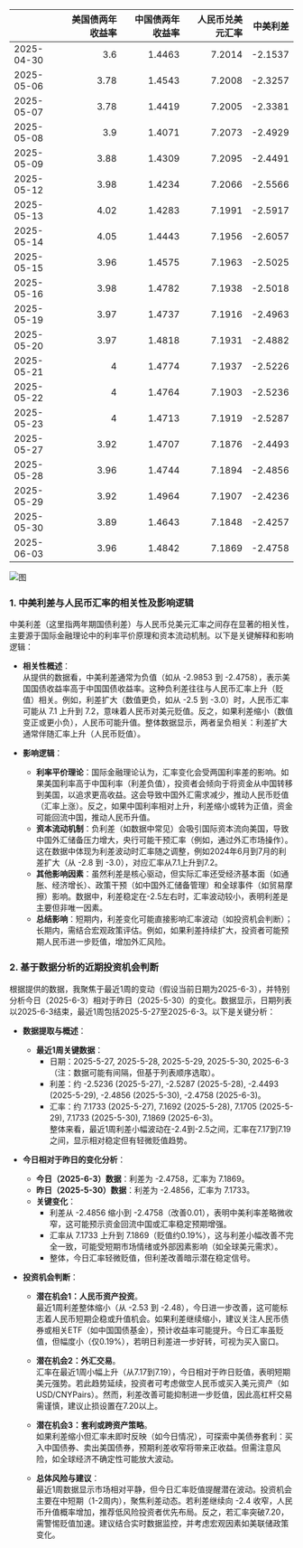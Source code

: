 |            |   美国债两年收益率 |   中国债两年收益率 |   人民币兑美元汇率 |   中美利差 |
|:-----------|-------------------:|-------------------:|-------------------:|-----------:|
| 2025-04-30 |               3.6  |             1.4463 |             7.2014 |    -2.1537 |
| 2025-05-06 |               3.78 |             1.4543 |             7.2008 |    -2.3257 |
| 2025-05-07 |               3.78 |             1.4419 |             7.2005 |    -2.3381 |
| 2025-05-08 |               3.9  |             1.4071 |             7.2073 |    -2.4929 |
| 2025-05-09 |               3.88 |             1.4309 |             7.2095 |    -2.4491 |
| 2025-05-12 |               3.98 |             1.4234 |             7.2066 |    -2.5566 |
| 2025-05-13 |               4.02 |             1.4283 |             7.1991 |    -2.5917 |
| 2025-05-14 |               4.05 |             1.4443 |             7.1956 |    -2.6057 |
| 2025-05-15 |               3.96 |             1.4575 |             7.1963 |    -2.5025 |
| 2025-05-16 |               3.98 |             1.4782 |             7.1938 |    -2.5018 |
| 2025-05-19 |               3.97 |             1.4737 |             7.1916 |    -2.4963 |
| 2025-05-20 |               3.97 |             1.4818 |             7.1931 |    -2.4882 |
| 2025-05-21 |               4    |             1.4774 |             7.1937 |    -2.5226 |
| 2025-05-22 |               4    |             1.4764 |             7.1903 |    -2.5236 |
| 2025-05-23 |               4    |             1.4713 |             7.1919 |    -2.5287 |
| 2025-05-27 |               3.92 |             1.4707 |             7.1876 |    -2.4493 |
| 2025-05-28 |               3.96 |             1.4744 |             7.1894 |    -2.4856 |
| 2025-05-29 |               3.92 |             1.4964 |             7.1907 |    -2.4236 |
| 2025-05-30 |               3.89 |             1.4643 |             7.1848 |    -2.4257 |
| 2025-06-03 |               3.96 |             1.4842 |             7.1869 |    -2.4758 |

![图](%s\interest_exchanget.png)

### 1. 中美利差与人民币汇率的相关性及影响逻辑

中美利差（这里指两年期国债利差）与人民币兑美元汇率之间存在显著的相关性，主要源于国际金融理论中的利率平价原理和资本流动机制。以下是关键解释和影响逻辑：

- **相关性概述**：  
  从提供的数据看，中美利差通常为负值（如从 -2.9853 到 -2.4758），表示美国国债收益率高于中国国债收益率。这种负利差往往与人民币汇率上升（贬值）相关。例如，利差扩大（数值更负，如从 -2.5 到 -3.0）时，人民币汇率可能从 7.1 上升到 7.2，意味着人民币对美元贬值。反之，如果利差缩小（数值变正或更小负），人民币可能升值。整体数据显示，两者呈负相关：利差扩大通常伴随汇率上升（人民币贬值）。

- **影响逻辑**：  
  - **利率平价理论**：国际金融理论认为，汇率变化会受两国利率差的影响。如果美国利率高于中国利率（利差负值），投资者会倾向于将资金从中国转移到美国，以追求更高收益。这会导致中国外汇需求减少，推动人民币贬值（汇率上涨）。反之，如果中国利率相对上升，利差缩小或转为正值，资金可能回流中国，推动人民币升值。
  - **资本流动机制**：负利差（如数据中常见）会吸引国际资本流向美国，导致中国外汇储备压力增大，央行可能干预汇率（例如，通过外汇市场操作）。这在数据中体现为利差波动时汇率随之调整，例如2024年6月到7月的利差扩大（从 -2.8 到 -3.0），对应汇率从7.1上升到7.2。
  - **其他影响因素**：虽然利差是核心驱动，但实际汇率还受经济基本面（如通胀、经济增长）、政策干预（如中国外汇储备管理）和全球事件（如贸易摩擦）影响。数据中，利差稳定在-2.5左右时，汇率波动较小，表明利差是主要但非唯一因素。
  - **总结影响**：短期内，利差变化可能直接影响汇率波动（如投资机会判断）；长期内，需结合宏观政策评估。例如，如果利差持续扩大，投资者可能预期人民币进一步贬值，增加外汇风险。

### 2. 基于数据分析的近期投资机会判断

根据提供的数据，我聚焦于最近1周的变动（假设当前日期为2025-6-3），并特别分析今日（2025-6-3）相对于昨日（2025-5-30）的变化。数据显示，日期列表以2025-6-3结束，最近1周包括2025-5-27至2025-6-3。以下是关键分析：

- **数据提取与概述**：  
  - **最近1周关键数据**：  
    - 日期：2025-5-27, 2025-5-28, 2025-5-29, 2025-5-30, 2025-6-3（注：数据可能有间隔，但基于列表顺序选取）。  
    - 利差：约 -2.5236 (2025-5-27), -2.5287 (2025-5-28), -2.4493 (2025-5-29), -2.4856 (2025-5-30), -2.4758 (2025-6-3)。  
    - 汇率：约 7.1733 (2025-5-27), 7.1692 (2025-5-28), 7.1705 (2025-5-29), 7.1733 (2025-5-30), 7.1869 (2025-6-3)。  
    整体来看，最近1周利差小幅波动在-2.4到-2.5之间，汇率在7.17到7.19之间，显示相对稳定但有轻微贬值趋势。

- **今日相对于昨日的变化分析**：  
  - **今日（2025-6-3）数据**：利差为 -2.4758，汇率为 7.1869。  
  - **昨日（2025-5-30）数据**：利差为 -2.4856，汇率为 7.1733。  
  - **关键变化**：  
    - 利差从 -2.4856 缩小到 -2.4758（改善0.01），表明中美利率差略微收窄，这可能预示资金回流中国或汇率稳定预期增强。  
    - 汇率从 7.1733 上升到 7.1869（贬值约0.19%），这与利差小幅改善不完全一致，可能受短期市场情绪或外部因素影响（如全球美元需求）。  
    - 整体，今日汇率轻微贬值，但利差改善暗示潜在稳定信号。

- **投资机会判断**：  
  - **潜在机会1：人民币资产投资**。  
    最近1周利差整体缩小（从 -2.53 到 -2.48），今日进一步改善，这可能标志着人民币短期企稳或升值机会。如果利差继续缩小，建议关注人民币债券或相关ETF（如中国国债基金），预计收益率可能提升。今日汇率虽贬值，但幅度小（仅0.19%），若明日利差进一步好转，可视为买入窗口。

  - **潜在机会2：外汇交易**。  
    汇率在最近1周小幅上升（从7.17到7.19），今日相对于昨日贬值，表明短期美元强势。若此趋势延续，投资者可考虑做空人民币或买入美元资产（如USD/CNYPairs）。然而，利差改善可能抑制进一步贬值，因此高杠杆交易需谨慎，建议止损设置在7.20以上。

  - **潜在机会3：套利或跨资产策略**。  
    如果利差缩小但汇率未即时反映（如今日情况），可探索中美债券套利：买入中国债券、卖出美国债券，预期利差收窄将带来正收益。但需注意风险，如全球经济不确定性可能放大波动。

  - **总体风险与建议**：  
    最近1周数据显示市场相对平静，但今日汇率贬值提醒潜在波动。投资机会主要在中短期（1-2周内），聚焦利差动态。若利差继续向 -2.4 收窄，人民币升值概率增加，推荐低风险投资者优先布局。反之，若汇率突破7.20，需警惕贬值加速。建议结合实时数据监控，并考虑宏观因素如美联储政策变化。